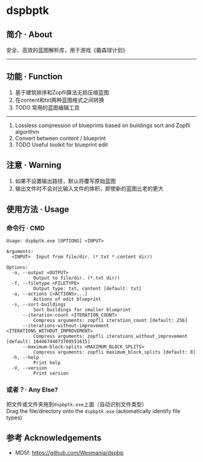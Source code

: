 # dspbptk

## 简介 · About

安全、高效的蓝图解析库，用于游戏《戴森球计划》

---

## 功能 · Function

1. 基于建筑排序和Zopfli算法无损压缩蓝图
2. 在content和txt两种蓝图格式之间转换
3. TODO 常用的蓝图编辑工具

---

1. Lossless compression of blueprints based on buildings sort and Zopfli algorithm
2. Convert between content / blueprint
3. TODO Useful toolkit for blueprint edit

## 注意 · Warning

1. 如果不设置输出路径，默认将覆写原始蓝图
2. 输出文件时不会对比输入文件的体积，即使新的蓝图比老的更大

## 使用方法 · Usage

### 命令行 · CMD

```
Usage: dspbptk.exe [OPTIONS] <INPUT>

Arguments:
  <INPUT>  Input from file/dir. (*.txt *.content dir/)

Options:
  -o, --output <OUTPUT>
          Output to file/dir. (*.txt dir/)
  -f, --filetype <FILETYPE>
          Output type: txt, content [default: txt]
  -a, --actions [<ACTIONS>...]
          Actions of edit blueprint
  -s, --sort-buildings
          Sort buildings for smaller blueprint
      --iteration-count <ITERATION_COUNT>
          Compress arguments: zopfli iteration_count [default: 256]
      --iterations-without-improvement <ITERATIONS_WITHOUT_IMPROVEMENT>
          Compress arguments: zopfli iterations_without_improvement [default: 18446744073709551615]
      --maximum-block-splits <MAXIMUM_BLOCK_SPLITS>
          Compress arguments: zopfli maximum_block_splits [default: 0]
  -h, --help
          Print help
  -V, --version
          Print version
```

### 或者？· Any Else?

把文件或文件夹拖到`dspbptk.exe`上面（自动识别文件类型）  
Drag the file/directory onto the `dspbptk.exe` (automatically identify file types)  

## 参考 Acknowledgements

* MD5f: https://github.com/Wesmania/dspbp